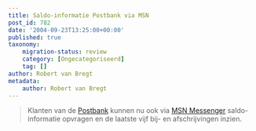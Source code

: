 ```yaml
---
title: Saldo-informatie Postbank via MSN
post_id: 782
date: '2004-09-23T13:25:00+00:00'
published: true
taxonomy:
    migration-status: review
    category: [Ongecategoriseerd]
    tag: []
author: Robert van Bregt
metadata:
    author: Robert van Bregt
---
```

> Klanten van de [Postbank](http://web.archive.org/web/20050207105915/http://www.postbank.nl/) kunnen nu ook via [MSN Messenger](http://web.archive.org/web/20050207105915/http://messenger.msn.com/) saldo-informatie opvragen en de laatste vijf bij- en afschrijvingen inzien.